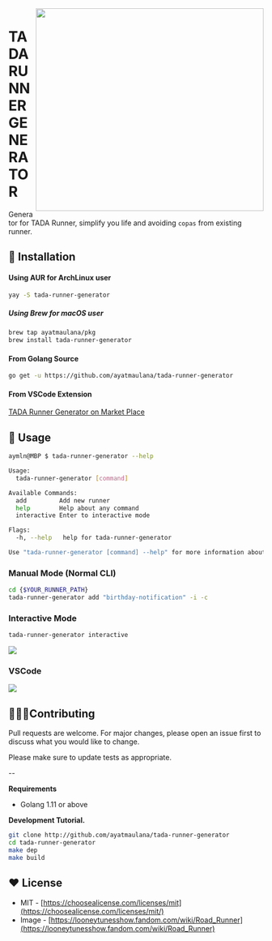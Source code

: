 <img src="https://images-na.ssl-images-amazon.com/images/I/71xBAstQ3%2BL._AC_SL1500_.jpg" align="right" width="450" height="400" />

# TADA RUNNER GENERATOR

Generator for TADA Runner, simplify you life and avoiding `copas` from existing runner.


## 🚀 Installation

#### Using AUR for ArchLinux user
```bash
yay -S tada-runner-generator
```

##### Using Brew for macOS user
```bash
brew tap ayatmaulana/pkg
brew install tada-runner-generator
```

#### From Golang Source

```bash
go get -u https://github.com/ayatmaulana/tada-runner-generator
```

#### From VSCode Extension
[TADA Runner Generator on Market Place](https://marketplace.visualstudio.com/items?itemName=ayatmaulana.tada-runner-generator&ssr=false#overview)


## 👀 Usage
```bash
aymln@MBP $ tada-runner-generator --help

Usage:
  tada-runner-generator [command]

Available Commands:
  add         Add new runner
  help        Help about any command
  interactive Enter to interactive mode

Flags:
  -h, --help   help for tada-runner-generator

Use "tada-runner-generator [command] --help" for more information about a command.
```


### Manual Mode (Normal CLI)


```bash
cd {$YOUR_RUNNER_PATH}
tada-runner-generator add "birthday-notification" -i -c
```

### Interactive Mode
```bash
tada-runner-generator interactive
```

<img src="https://raw.githubusercontent.com/ayatmaulana/tada-runner-generator/master/img/interactive.gif" />

<!-- ### VS Code Extension -->


### VSCode
<img src="https://raw.githubusercontent.com/ayatmaulana/tada-runner-generator/develop/img/vscode.gif" />

## 👨🏻‍💻Contributing
Pull requests are welcome. For major changes, please open an issue first to discuss what you would like to change.

Please make sure to update tests as appropriate.

--



**Requirements**
- Golang 1.11 or above


**Development Tutorial.**

```bash
git clone http://github.com/ayatmaulana/tada-runner-generator
cd tada-runner-generator
make dep
make build
```

## ❤️ License
- MIT - [https://choosealicense.com/licenses/mit](https://choosealicense.com/licenses/mit/)
- Image - [https://looneytunesshow.fandom.com/wiki/Road_Runner](https://looneytunesshow.fandom.com/wiki/Road_Runner)
